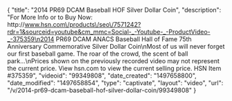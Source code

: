 {
    "title": "2014 PR69 DCAM Baseball HOF Silver Dollar Coin",
    "description": "For More Info or to Buy Now: http:\/\/www.hsn.com\/products\/seo\/7571242?rdr=1&sourceid=youtube&cm_mmc=Social-_-Youtube-_-ProductVideo-_-375359\n2014 PR69 DCAM ANACS Baseball Hall of Fame 75th Anniversary Commemorative Silver Dollar Coin\nMost of us will never forget our first baseball game. The roar of the crowd, the scent of ball park...\nPrices shown on the previously recorded video may not represent the current price.  View hsn.com to view the current selling price. HSN Item #375359",
    "videoid": "99349808",
    "date_created": "1497658800",
    "date_modified": "1497658854",
    "type": "captivate",
    "layout": "video",
    "url": "\/v\/2014-pr69-dcam-baseball-hof-silver-dollar-coin\/99349808"
}